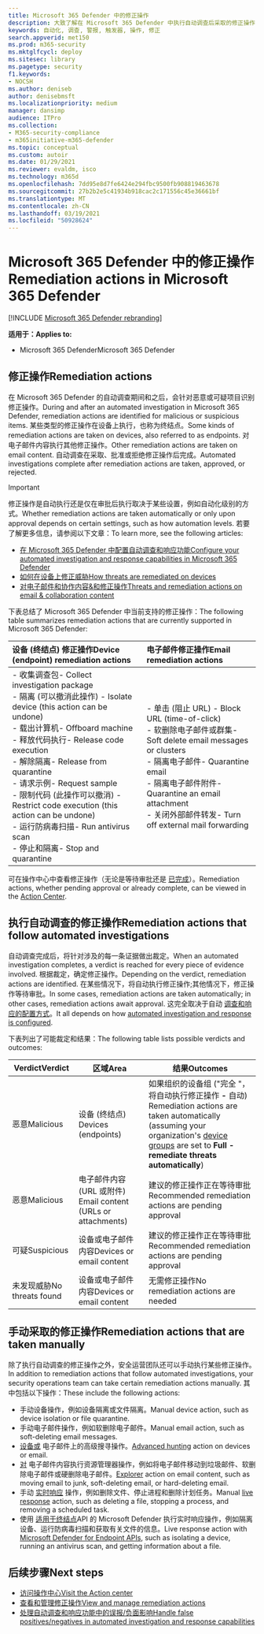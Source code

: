 ```yaml
---
title: Microsoft 365 Defender 中的修正操作
description: 大致了解在 Microsoft 365 Defender 中执行自动调查后采取的修正操作
keywords: 自动化, 调查, 警报, 触发器, 操作, 修正
search.appverid: met150
ms.prod: m365-security
ms.mktglfcycl: deploy
ms.sitesec: library
ms.pagetype: security
f1.keywords:
- NOCSH
ms.author: deniseb
author: denisebmsft
ms.localizationpriority: medium
manager: dansimp
audience: ITPro
ms.collection:
- M365-security-compliance
- m365initiative-m365-defender
ms.topic: conceptual
ms.custom: autoir
ms.date: 01/29/2021
ms.reviewer: evaldm, isco
ms.technology: m365d
ms.openlocfilehash: 7dd95e8d7fe6424e294fbc9500fb908819463678
ms.sourcegitcommit: 27b2b2e5c41934b918cac2c171556c45e36661bf
ms.translationtype: MT
ms.contentlocale: zh-CN
ms.lasthandoff: 03/19/2021
ms.locfileid: "50928624"
---
```

# <a name="remediation-actions-in-microsoft-365-defender"></a><span data-ttu-id="9064d-104">Microsoft 365 Defender 中的修正操作</span><span class="sxs-lookup"><span data-stu-id="9064d-104">Remediation actions in Microsoft 365 Defender</span></span>

[!INCLUDE [Microsoft 365 Defender rebranding](../includes/microsoft-defender.md)]


<span data-ttu-id="9064d-105">**适用于：**</span><span class="sxs-lookup"><span data-stu-id="9064d-105">**Applies to:**</span></span>
- <span data-ttu-id="9064d-106">Microsoft 365 Defender</span><span class="sxs-lookup"><span data-stu-id="9064d-106">Microsoft 365 Defender</span></span>

## <a name="remediation-actions"></a><span data-ttu-id="9064d-107">修正操作</span><span class="sxs-lookup"><span data-stu-id="9064d-107">Remediation actions</span></span>

<span data-ttu-id="9064d-108">在 Microsoft 365 Defender 的自动调查期间和之后，会针对恶意或可疑项目识别修正操作。</span><span class="sxs-lookup"><span data-stu-id="9064d-108">During and after an automated investigation in Microsoft 365 Defender, remediation actions are identified for malicious or suspicious items.</span></span> <span data-ttu-id="9064d-109">某些类型的修正操作在设备上执行，也称为终结点。</span><span class="sxs-lookup"><span data-stu-id="9064d-109">Some kinds of remediation actions are taken on devices, also referred to as endpoints.</span></span> <span data-ttu-id="9064d-110">对电子邮件内容执行其他修正操作。</span><span class="sxs-lookup"><span data-stu-id="9064d-110">Other remediation actions are taken on email content.</span></span> <span data-ttu-id="9064d-111">自动调查在采取、批准或拒绝修正操作后完成。</span><span class="sxs-lookup"><span data-stu-id="9064d-111">Automated investigations complete after remediation actions are taken, approved, or rejected.</span></span>

> [!IMPORTANT]
> <span data-ttu-id="9064d-112">修正操作是自动执行还是仅在审批后执行取决于某些设置，例如自动化级别的方式。</span><span class="sxs-lookup"><span data-stu-id="9064d-112">Whether remediation actions are taken automatically or only upon approval depends on certain settings, such as how automation levels.</span></span> <span data-ttu-id="9064d-113">若要了解更多信息，请参阅以下文章：</span><span class="sxs-lookup"><span data-stu-id="9064d-113">To learn more, see the following articles:</span></span>
> - [<span data-ttu-id="9064d-114">在 Microsoft 365 Defender 中配置自动调查和响应功能</span><span class="sxs-lookup"><span data-stu-id="9064d-114">Configure your automated investigation and response capabilities in Microsoft 365 Defender</span></span>](mtp-configure-auto-investigation-response.md)
> - [<span data-ttu-id="9064d-115">如何在设备上修正威胁</span><span class="sxs-lookup"><span data-stu-id="9064d-115">How threats are remediated on devices</span></span>](/windows/security/threat-protection/microsoft-defender-atp/automated-investigations)
> - [<span data-ttu-id="9064d-116">对电子邮件和协作内容&和修正操作</span><span class="sxs-lookup"><span data-stu-id="9064d-116">Threats and remediation actions on email & collaboration content</span></span>](../office-365-security/air-remediation-actions.md#threats-and-remediation-actions)

<span data-ttu-id="9064d-117">下表总结了 Microsoft 365 Defender 中当前支持的修正操作：</span><span class="sxs-lookup"><span data-stu-id="9064d-117">The following table summarizes remediation actions that are currently supported in Microsoft 365 Defender:</span></span> 

|<span data-ttu-id="9064d-118">设备 (终结点) 修正操作</span><span class="sxs-lookup"><span data-stu-id="9064d-118">Device (endpoint) remediation actions</span></span>  |<span data-ttu-id="9064d-119">电子邮件修正操作</span><span class="sxs-lookup"><span data-stu-id="9064d-119">Email remediation actions</span></span>  |
|:---------|:---------|
|<span data-ttu-id="9064d-120">- 收集调查包</span><span class="sxs-lookup"><span data-stu-id="9064d-120">- Collect investigation package</span></span> <br/><span data-ttu-id="9064d-121">- 隔离 (可以撤消此操作) </span><span class="sxs-lookup"><span data-stu-id="9064d-121">- Isolate device (this action can be undone)</span></span><br/><span data-ttu-id="9064d-122">- 载出计算机</span><span class="sxs-lookup"><span data-stu-id="9064d-122">- Offboard machine</span></span> <br/><span data-ttu-id="9064d-123">- 释放代码执行</span><span class="sxs-lookup"><span data-stu-id="9064d-123">- Release code execution</span></span> <br/><span data-ttu-id="9064d-124">- 解除隔离</span><span class="sxs-lookup"><span data-stu-id="9064d-124">- Release from quarantine</span></span> <br/><span data-ttu-id="9064d-125">- 请求示例</span><span class="sxs-lookup"><span data-stu-id="9064d-125">- Request sample</span></span> <br/><span data-ttu-id="9064d-126">- 限制代码 (此操作可以撤消) </span><span class="sxs-lookup"><span data-stu-id="9064d-126">- Restrict code execution (this action can be undone)</span></span> <br/><span data-ttu-id="9064d-127">- 运行防病毒扫描</span><span class="sxs-lookup"><span data-stu-id="9064d-127">- Run antivirus scan</span></span> <br/><span data-ttu-id="9064d-128">- 停止和隔离</span><span class="sxs-lookup"><span data-stu-id="9064d-128">- Stop and quarantine</span></span>      |<span data-ttu-id="9064d-129">- 单击 (阻止 URL) </span><span class="sxs-lookup"><span data-stu-id="9064d-129">- Block URL (time-of-click)</span></span><br/><span data-ttu-id="9064d-130">- 软删除电子邮件或群集</span><span class="sxs-lookup"><span data-stu-id="9064d-130">- Soft delete email messages or clusters</span></span><br/><span data-ttu-id="9064d-131">- 隔离电子邮件</span><span class="sxs-lookup"><span data-stu-id="9064d-131">- Quarantine email</span></span><br/><span data-ttu-id="9064d-132">- 隔离电子邮件附件</span><span class="sxs-lookup"><span data-stu-id="9064d-132">- Quarantine an email attachment</span></span><br/><span data-ttu-id="9064d-133">- 关闭外部邮件转发</span><span class="sxs-lookup"><span data-stu-id="9064d-133">- Turn off external mail forwarding</span></span>          |

<span data-ttu-id="9064d-134">可在操作中心中查看修正操作（无论是等待审批还是 [已完成](./mtp-action-center.md)）。</span><span class="sxs-lookup"><span data-stu-id="9064d-134">Remediation actions, whether pending approval or already complete, can be viewed in the [Action Center](./mtp-action-center.md).</span></span>

## <a name="remediation-actions-that-follow-automated-investigations"></a><span data-ttu-id="9064d-135">执行自动调查的修正操作</span><span class="sxs-lookup"><span data-stu-id="9064d-135">Remediation actions that follow automated investigations</span></span>

<span data-ttu-id="9064d-136">自动调查完成后，将针对涉及的每一条证据做出裁定。</span><span class="sxs-lookup"><span data-stu-id="9064d-136">When an automated investigation completes, a verdict is reached for every piece of evidence involved.</span></span> <span data-ttu-id="9064d-137">根据裁定，确定修正操作。</span><span class="sxs-lookup"><span data-stu-id="9064d-137">Depending on the verdict, remediation actions are identified.</span></span> <span data-ttu-id="9064d-138">在某些情况下，将自动执行修正操作;其他情况下，修正操作等待审批。</span><span class="sxs-lookup"><span data-stu-id="9064d-138">In some cases, remediation actions are taken automatically; in other cases, remediation actions await approval.</span></span> <span data-ttu-id="9064d-139">这完全取决于自动 [调查和响应的配置方式](mtp-configure-auto-investigation-response.md)。</span><span class="sxs-lookup"><span data-stu-id="9064d-139">It all depends on how [automated investigation and response is configured](mtp-configure-auto-investigation-response.md).</span></span>

<span data-ttu-id="9064d-140">下表列出了可能裁定和结果：</span><span class="sxs-lookup"><span data-stu-id="9064d-140">The following table lists possible verdicts and outcomes:</span></span>

| <span data-ttu-id="9064d-141">Verdict</span><span class="sxs-lookup"><span data-stu-id="9064d-141">Verdict</span></span>    | <span data-ttu-id="9064d-142">区域</span><span class="sxs-lookup"><span data-stu-id="9064d-142">Area</span></span>    | <span data-ttu-id="9064d-143">结果</span><span class="sxs-lookup"><span data-stu-id="9064d-143">Outcomes</span></span>|
|------|------|------|
| <span data-ttu-id="9064d-144">恶意</span><span class="sxs-lookup"><span data-stu-id="9064d-144">Malicious</span></span>    | <span data-ttu-id="9064d-145">设备 (终结点) </span><span class="sxs-lookup"><span data-stu-id="9064d-145">Devices (endpoints)</span></span>    | <span data-ttu-id="9064d-146">如果组织的设备组 ("完全 "，将自动执行修正操作 [](mtp-configure-auto-investigation-response.md#review-or-change-the-automation-level-for-device-groups) **-** 自动) </span><span class="sxs-lookup"><span data-stu-id="9064d-146">Remediation actions are taken automatically (assuming your organization's [device groups](mtp-configure-auto-investigation-response.md#review-or-change-the-automation-level-for-device-groups) are set to **Full - remediate threats automatically**)</span></span>|
| <span data-ttu-id="9064d-147">恶意</span><span class="sxs-lookup"><span data-stu-id="9064d-147">Malicious</span></span>    | <span data-ttu-id="9064d-148">电子邮件内容 (URL 或附件) </span><span class="sxs-lookup"><span data-stu-id="9064d-148">Email content (URLs or attachments)</span></span> | <span data-ttu-id="9064d-149">建议的修正操作正在等待审批</span><span class="sxs-lookup"><span data-stu-id="9064d-149">Recommended remediation actions are pending approval</span></span>|
| <span data-ttu-id="9064d-150">可疑</span><span class="sxs-lookup"><span data-stu-id="9064d-150">Suspicious</span></span>    | <span data-ttu-id="9064d-151">设备或电子邮件内容</span><span class="sxs-lookup"><span data-stu-id="9064d-151">Devices or email content</span></span> | <span data-ttu-id="9064d-152">建议的修正操作正在等待审批</span><span class="sxs-lookup"><span data-stu-id="9064d-152">Recommended remediation actions are pending approval</span></span>|
| <span data-ttu-id="9064d-153">未发现威胁</span><span class="sxs-lookup"><span data-stu-id="9064d-153">No threats found</span></span>    | <span data-ttu-id="9064d-154">设备或电子邮件内容</span><span class="sxs-lookup"><span data-stu-id="9064d-154">Devices or email content</span></span>    | <span data-ttu-id="9064d-155">无需修正操作</span><span class="sxs-lookup"><span data-stu-id="9064d-155">No remediation actions are needed</span></span>|


## <a name="remediation-actions-that-are-taken-manually"></a><span data-ttu-id="9064d-156">手动采取的修正操作</span><span class="sxs-lookup"><span data-stu-id="9064d-156">Remediation actions that are taken manually</span></span>

<span data-ttu-id="9064d-157">除了执行自动调查的修正操作之外，安全运营团队还可以手动执行某些修正操作。</span><span class="sxs-lookup"><span data-stu-id="9064d-157">In addition to remediation actions that follow automated investigations, your security operations team can take certain remediation actions manually.</span></span> <span data-ttu-id="9064d-158">其中包括以下操作：</span><span class="sxs-lookup"><span data-stu-id="9064d-158">These include the following actions:</span></span>

- <span data-ttu-id="9064d-159">手动设备操作，例如设备隔离或文件隔离。</span><span class="sxs-lookup"><span data-stu-id="9064d-159">Manual device action, such as device isolation or file quarantine.</span></span>
- <span data-ttu-id="9064d-160">手动电子邮件操作，例如软删除电子邮件。</span><span class="sxs-lookup"><span data-stu-id="9064d-160">Manual email action, such as soft-deleting email messages.</span></span> 
- <span data-ttu-id="9064d-161">[设备或](/windows/security/threat-protection/microsoft-defender-atp/advanced-hunting-overview) 电子邮件上的高级搜寻操作。</span><span class="sxs-lookup"><span data-stu-id="9064d-161">[Advanced hunting](/windows/security/threat-protection/microsoft-defender-atp/advanced-hunting-overview) action on devices or email.</span></span>
- <span data-ttu-id="9064d-162">[对](../office-365-security/threat-explorer.md) 电子邮件内容执行资源管理器操作，例如将电子邮件移动到垃圾邮件、软删除电子邮件或硬删除电子邮件。</span><span class="sxs-lookup"><span data-stu-id="9064d-162">[Explorer](../office-365-security/threat-explorer.md) action on email content, such as moving email to junk, soft-deleting email, or hard-deleting email.</span></span>
- <span data-ttu-id="9064d-163">手动 [实时响应](/windows/security/threat-protection/microsoft-defender-atp/live-response) 操作，例如删除文件、停止进程和删除计划任务。</span><span class="sxs-lookup"><span data-stu-id="9064d-163">Manual [live response](/windows/security/threat-protection/microsoft-defender-atp/live-response) action, such as deleting a file, stopping a process, and removing a scheduled task.</span></span>
- <span data-ttu-id="9064d-164">使用 [适用于终结点](/windows/security/threat-protection/microsoft-defender-atp/management-apis#microsoft-defender-for-endpoint-apis)API 的 Microsoft Defender 执行实时响应操作，例如隔离设备、运行防病毒扫描和获取有关文件的信息。</span><span class="sxs-lookup"><span data-stu-id="9064d-164">Live response action with [Microsoft Defender for Endpoint APIs](/windows/security/threat-protection/microsoft-defender-atp/management-apis#microsoft-defender-for-endpoint-apis), such as isolating a device, running an antivirus scan, and getting information about a file.</span></span> 

## <a name="next-steps"></a><span data-ttu-id="9064d-165">后续步骤</span><span class="sxs-lookup"><span data-stu-id="9064d-165">Next steps</span></span>

- [<span data-ttu-id="9064d-166">访问操作中心</span><span class="sxs-lookup"><span data-stu-id="9064d-166">Visit the Action center</span></span>](./mtp-action-center.md)
- [<span data-ttu-id="9064d-167">查看和管理修正操作</span><span class="sxs-lookup"><span data-stu-id="9064d-167">View and manage remediation actions</span></span>](./mtp-autoir-actions.md)
- [<span data-ttu-id="9064d-168">处理自动调查和响应功能中的误报/负面影响</span><span class="sxs-lookup"><span data-stu-id="9064d-168">Handle false positives/negatives in automated investigation and response capabilities</span></span>](mtp-autoir-report-false-positives-negatives.md)